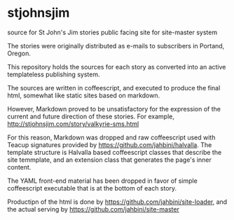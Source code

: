 # stjohnsjim
source for St John's Jim stories public facing site for site-master system

The stories were originally distributed as e-mails to subscribers in Portand, Oregon.

This repository holds the sources for each story as converted into an active templateless publishing system.

The sources are written in coffeescript, and executed to produce the final html, somewhat like static sites based on markdown.

However, Markdown proved to be unsatisfactory for the expression of the current and future direction of these stories.  For example, http://stjohnsjim.com/story/valkyrie-sms.html

For this reason, Markdown was dropped and raw coffeescript used with Teacup signatures provided by https://github.com/jahbini/halvalla.  The template structure is Halvalla based coffeescript classes that describe the site temmplate, and an extension class that generates the page's inner content.

The YAML front-end material has been dropped in favor of simple coffeescript executable that is at the bottom of each story.

Productipn of the html is done by https://github.com/jahbini/site-loader, and the actual serving by https://github.com/jahbini/site-master
